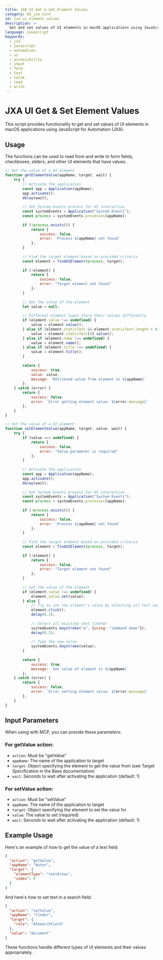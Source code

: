 ```yaml
---
title: JXA UI Get & Set Element Values
category: 03_jxa_core
id: jxa_ui_element_values
description: >-
  Get and set values of UI elements in macOS applications using JavaScript for Automation (JXA).
language: javascript
keywords:
  - jxa
  - javascript
  - automation
  - ui
  - accessibility
  - input
  - form
  - text
  - value
  - read
  - write
---
```


# JXA UI Get & Set Element Values

This script provides functionality to get and set values of UI elements in macOS applications using JavaScript for Automation (JXA).

## Usage

The functions can be used to read from and write to form fields, checkboxes, sliders, and other UI elements that have values.

```javascript
// Get the value of a UI element
function getElementValue(appName, target, wait) {
    try {
        // Activate the application
        const app = Application(appName);
        app.activate();
        delay(wait);
        
        // Get System Events process for UI interaction
        const systemEvents = Application("System Events");
        const process = systemEvents.processes[appName];
        
        if (!process.exists()) {
            return {
                success: false,
                error: `Process ${appName} not found`
            };
        }
        
        // Find the target element based on provided criteria
        const element = findUIElement(process, target);
        
        if (!element) {
            return {
                success: false,
                error: "Target element not found"
            };
        }
        
        // Get the value of the element
        let value = null;
        
        // Different element types store their values differently
        if (element.value !== undefined) {
            value = element.value();
        } else if (element.staticText && element.staticText.length > 0) {
            value = element.staticText[0].value();
        } else if (element.name !== undefined) {
            value = element.name();
        } else if (element.title !== undefined) {
            value = element.title();
        }
        
        return {
            success: true,
            value: value,
            message: `Retrieved value from element in ${appName}`
        };
    } catch (error) {
        return {
            success: false,
            error: `Error getting element value: ${error.message}`
        };
    }
}

// Set the value of a UI element
function setElementValue(appName, target, value, wait) {
    try {
        if (value === undefined) {
            return {
                success: false,
                error: "Value parameter is required"
            };
        }
        
        // Activate the application
        const app = Application(appName);
        app.activate();
        delay(wait);
        
        // Get System Events process for UI interaction
        const systemEvents = Application("System Events");
        const process = systemEvents.processes[appName];
        
        if (!process.exists()) {
            return {
                success: false,
                error: `Process ${appName} not found`
            };
        }
        
        // Find the target element based on provided criteria
        const element = findUIElement(process, target);
        
        if (!element) {
            return {
                success: false,
                error: "Target element not found"
            };
        }
        
        // Set the value of the element
        if (element.value !== undefined) {
            element.value.set(value);
        } else {
            // Try to set the element's value by selecting all text and typing
            element.click();
            delay(0.2);
            
            // Select all existing text (Cmd+A)
            systemEvents.keystroke("a", {using: "command down"});
            delay(0.2);
            
            // Type the new value
            systemEvents.keystroke(value);
        }
        
        return {
            success: true,
            message: `Set value of element in ${appName}`
        };
    } catch (error) {
        return {
            success: false,
            error: `Error setting element value: ${error.message}`
        };
    }
}
```

## Input Parameters

When using with MCP, you can provide these parameters:

### For getValue action:
- `action`: Must be "getValue"
- `appName`: The name of the application to target
- `target`: Object specifying the element to get the value from (see Target Specification in the Base documentation)
- `wait`: Seconds to wait after activating the application (default: 1)

### For setValue action:
- `action`: Must be "setValue"
- `appName`: The name of the application to target
- `target`: Object specifying the element to set the value for
- `value`: The value to set (required)
- `wait`: Seconds to wait after activating the application (default: 1)

## Example Usage

Here's an example of how to get the value of a text field:

```json
{
  "action": "getValue",
  "appName": "Notes",
  "target": {
    "elementType": "textAreas",
    "index": 0
  }
}
```

And here's how to set text in a search field:

```json
{
  "action": "setValue",
  "appName": "Finder",
  "target": {
    "role": "AXSearchField"
  },
  "value": "document"
}
```

These functions handle different types of UI elements and their values appropriately.